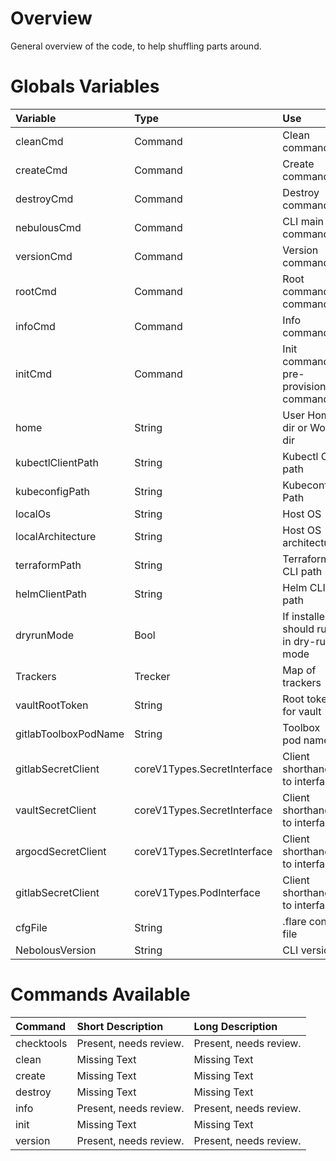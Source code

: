 # Overview

General overview of the code, to help shuffling parts around.

# Globals Variables

| Variable|Type | Use |
|:--|:--|:--|
|cleanCmd|Command| Clean command|
|createCmd|Command| Create command|
|destroyCmd|Command| Destroy command|
|nebulousCmd|Command| CLI main command |
|versionCmd|Command| Version command|
|rootCmd|Command| Root command command|
|infoCmd|Command| Info command|
|initCmd|Command| Init command - pre-provision command|
|home|String|User Home dir or Work dir|
|kubectlClientPath|String|Kubectl CLI path|
|kubeconfigPath|String|Kubeconfig Path|
|localOs|String|Host OS|
|localArchitecture|String|Host OS architecture|
|terraformPath|String|Terraform CLI path|
|helmClientPath|String|Helm CLI path|
|dryrunMode|Bool|If installer should run in dry-run mode|
|Trackers|Trecker|Map of trackers|
|vaultRootToken|String|Root token for vault|
|gitlabToolboxPodName|String|Toolbox pod name|
|gitlabSecretClient|coreV1Types.SecretInterface|Client shorthand to interface|
|vaultSecretClient|coreV1Types.SecretInterface|Client shorthand to interface|
|argocdSecretClient|coreV1Types.SecretInterface|Client shorthand to interface|
|gitlabSecretClient|coreV1Types.PodInterface|Client shorthand to interface|
|cfgFile|String| .flare config file|
|NebolousVersion|String|CLI version|


# Commands Available

| Command | Short Description | Long Description|
|:---|:---|:---|
|checktools|Present, needs review.|Present, needs review.|
|clean|Missing Text|Missing Text|
|create|Missing Text|Missing Text|
|destroy|Missing Text|Missing Text|
|info|Present, needs review.|Present, needs review.|
|init|Missing Text|Missing Text|
|version|Present, needs review.|Present, needs review.|
